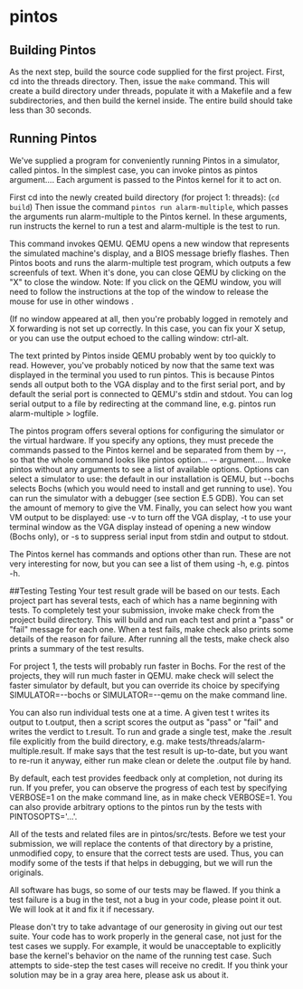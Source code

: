 # pintos

## Building Pintos
As the next step, build the source code supplied for the first project. 
First, cd into the threads directory. Then, issue the ```make``` command. This will create a build directory under threads, populate it with a Makefile and a few subdirectories, and then build the kernel inside. The entire build should take less than 30 seconds.

## Running Pintos
We've supplied a program for conveniently running Pintos in a simulator, called pintos. In the simplest case, you can invoke pintos as pintos argument.... Each argument is passed to the Pintos kernel for it to act on.

First cd into the newly created build directory (for project 1: threads): (```cd build```)
Then issue the command ```pintos run alarm-multiple```, which passes the arguments run alarm-multiple to the Pintos kernel. In these arguments, run instructs the kernel to run a test and alarm-multiple is the test to run.

This command invokes QEMU. QEMU opens a new window that represents the simulated machine's display, and a BIOS message briefly flashes. Then Pintos boots and runs the alarm-multiple test program, which outputs a few screenfuls of text. When it's done, you can close QEMU by clicking on the "X" to close the window. Note: If you click on the QEMU window, you will need to follow the instructions at the top of the window to release the mouse for use in other windows .

(If no window appeared at all, then you're probably logged in remotely and X forwarding is not set up correctly. In this case, you can fix your X setup, or you can use the output echoed to the calling window: ctrl-alt.

The text printed by Pintos inside QEMU probably went by too quickly to read. However, you've probably noticed by now that the same text was displayed in the terminal you used to run pintos. This is because Pintos sends all output both to the VGA display and to the first serial port, and by default the serial port is connected to QEMU's stdin and stdout. You can log serial output to a file by redirecting at the command line, e.g. pintos run alarm-multiple > logfile.

The pintos program offers several options for configuring the simulator or the virtual hardware. If you specify any options, they must precede the commands passed to the Pintos kernel and be separated from them by --, so that the whole command looks like pintos option... -- argument.... Invoke pintos without any arguments to see a list of available options. Options can select a simulator to use: the default in our installation is QEMU, but --bochs selects Bochs (which you would need to install and get running to use). You can run the simulator with a debugger (see section E.5 GDB). You can set the amount of memory to give the VM. Finally, you can select how you want VM output to be displayed: use -v to turn off the VGA display, -t to use your terminal window as the VGA display instead of opening a new window (Bochs only), or -s to suppress serial input from stdin and output to stdout.

The Pintos kernel has commands and options other than run. These are not very interesting for now, but you can see a list of them using -h, e.g. pintos -h.

##Testing
Testing
Your test result grade will be based on our tests. Each project part has several tests, each of which has a name beginning with tests. To completely test your submission, invoke make check from the project build directory. This will build and run each test and print a "pass" or "fail" message for each one. When a test fails, make check also prints some details of the reason for failure. After running all the tests, make check also prints a summary of the test results.

For project 1, the tests will probably run faster in Bochs. For the rest of the projects, they will run much faster in QEMU. make check will select the faster simulator by default, but you can override its choice by specifying SIMULATOR=--bochs or SIMULATOR=--qemu on the make command line.

You can also run individual tests one at a time. A given test t writes its output to t.output, then a script scores the output as "pass" or "fail" and writes the verdict to t.result. To run and grade a single test, make the .result file explicitly from the build directory, e.g. make tests/threads/alarm-multiple.result. If make says that the test result is up-to-date, but you want to re-run it anyway, either run make clean or delete the .output file by hand.

By default, each test provides feedback only at completion, not during its run. If you prefer, you can observe the progress of each test by specifying VERBOSE=1 on the make command line, as in make check VERBOSE=1. You can also provide arbitrary options to the pintos run by the tests with PINTOSOPTS='...'.

All of the tests and related files are in pintos/src/tests. Before we test your submission, we will replace the contents of that directory by a pristine, unmodified copy, to ensure that the correct tests are used. Thus, you can modify some of the tests if that helps in debugging, but we will run the originals.

All software has bugs, so some of our tests may be flawed. If you think a test failure is a bug in the test, not a bug in your code, please point it out. We will look at it and fix it if necessary.

Please don't try to take advantage of our generosity in giving out our test suite. Your code has to work properly in the general case, not just for the test cases we supply. For example, it would be unacceptable to explicitly base the kernel's behavior on the name of the running test case. Such attempts to side-step the test cases will receive no credit. If you think your solution may be in a gray area here, please ask us about it.
